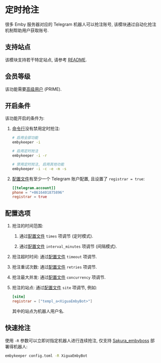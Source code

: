 # 定时抢注

很多 Emby 服务器对应的 Telegram 机器人可以抢注账号, 该模块通过自动化抢注机制帮助用户获取账号.

## 支持站点

该模块支持若干特定站点, 请参考 [README](https://github.com/emby-keeper/emby-keeper/blob/main/README.md#%E5%8A%9F%E8%83%BD).

## 会员等级

该功能需要[高级用户](/guide/高级用户) (PRIME).

## 开启条件

该功能开启的条件为:

1. [命令行](/guide/命令行参数#%E5%8F%82%E6%95%B0%E8%AF%B4%E6%98%8E)没有禁用定时抢注:

   ```bash
   # 启用全部功能
   embykeeper -i

   # 启用定时抢注
   embykeeper -i -r

   # 禁用定时抢注, 启用其他功能
   embykeeper -i -c -e -m -s
   ```

2. [配置文件](/guide/配置文件#telegram-account-子项)有至少一个 Telegram 账户配置, 且设置了 `registrar = true`:

   ```toml
   [[telegram.account]]
   phone = "+8616401875896"
   registrar = true
   ```

## 配置选项

1. 抢注的时间范围:

   1. 通过[配置文件](/guide/配置文件#registrar-子项) `times` 项调节 (定时模式).

   2. 通过[配置文件](/guide/配置文件#registrar-子项) `interval_minutes` 项调节 (间隔模式).

2. 抢注超时时间: 通过[配置文件](/guide/配置文件#registrar-子项) `timeout` 项调节.

3. 抢注重试次数: 通过[配置文件](/guide/配置文件#registrar-子项) `retries` 项调节.

4. 抢注最大并发: 通过[配置文件](/guide/配置文件#registrar-子项) `concurrency` 项调节.

5. 抢注的站点: 通过[配置文件](/guide/配置文件#site-子项) `site` 项调节, 例如:

   ```toml
   [site]
   registrar = ["templ_a<XiguaEmbyBot>"]
   ```

   其中的站点为机器人用户名.

## 快速抢注

使用 `-R` 参数可以立即对指定机器人进行连续抢注, 仅支持 [Sakura_embyboss](https://github.com/berry8838/) 部署得机器人:

```bash
embykeeper config.toml -R XiguaEmbyBot
```
